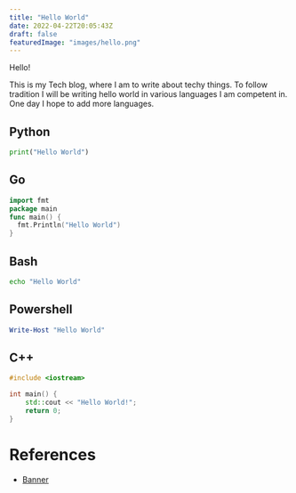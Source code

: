 ```yaml
---
title: "Hello World"
date: 2022-04-22T20:05:43Z
draft: false
featuredImage: "images/hello.png"
---
```



Hello!

This is my Tech blog, where I am to write about techy things. To follow tradition I will be writing hello world in various languages I am competent in. One day I hope to add more languages.

## Python
```python
print("Hello World")
```

## Go
```go
import fmt
package main
func main() {
  fmt.Println("Hello World")
}
```

## Bash
```bash
echo "Hello World"
```

## Powershell
```powershell
Write-Host "Hello World"
```

## C++
```cpp
#include <iostream>

int main() {
    std::cout << "Hello World!";
    return 0;
}
```

# References
- [Banner](https://medium.com/appsflyerengineering/how-can-hello-world-program-effect-the-way-you-think-about-programing-3be5cefdaf8c)